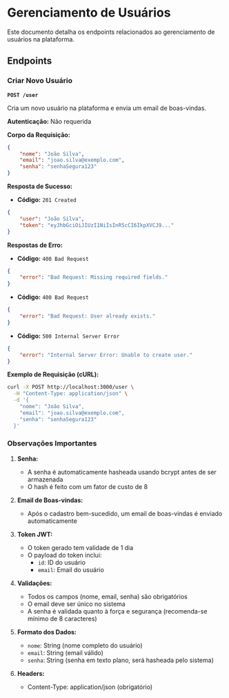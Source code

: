# Gerenciamento de Usuários

Este documento detalha os endpoints relacionados ao gerenciamento de usuários na plataforma.

## Endpoints

### Criar Novo Usuário

**`POST /user`**

Cria um novo usuário na plataforma e envia um email de boas-vindas.

**Autenticação:** Não requerida

**Corpo da Requisição:**
```json
{
    "nome": "João Silva",
    "email": "joao.silva@exemplo.com",
    "senha": "senhaSegura123"
}
```

**Resposta de Sucesso:**
- **Código:** `201 Created`
```json
{
    "user": "João Silva",
    "token": "eyJhbGciOiJIUzI1NiIsInR5cCI6IkpXVCJ9..."
}
```

**Respostas de Erro:**
- **Código:** `400 Bad Request`
```json
{
    "error": "Bad Request: Missing required fields."
}
```

- **Código:** `400 Bad Request`
```json
{
    "error": "Bad Request: User already exists."
}
```

- **Código:** `500 Internal Server Error`
```json
{
    "error": "Internal Server Error: Unable to create user."
}
```

**Exemplo de Requisição (cURL):**
```bash
curl -X POST http://localhost:3000/user \
  -H "Content-Type: application/json" \
  -d '{
    "nome": "João Silva",
    "email": "joao.silva@exemplo.com",
    "senha": "senhaSegura123"
  }'
```

### Observações Importantes

1. **Senha:**
   - A senha é automaticamente hasheada usando bcrypt antes de ser armazenada
   - O hash é feito com um fator de custo de 8

2. **Email de Boas-vindas:**
   - Após o cadastro bem-sucedido, um email de boas-vindas é enviado automaticamente

3. **Token JWT:**
   - O token gerado tem validade de 1 dia
   - O payload do token inclui:
     - `id`: ID do usuário
     - `email`: Email do usuário

4. **Validações:**
   - Todos os campos (nome, email, senha) são obrigatórios
   - O email deve ser único no sistema
   - A senha é validada quanto à força e segurança (recomenda-se mínimo de 8 caracteres)

5. **Formato dos Dados:**
   - `nome`: String (nome completo do usuário)
   - `email`: String (email válido)
   - `senha`: String (senha em texto plano, será hasheada pelo sistema)

6. **Headers:**
   - Content-Type: application/json (obrigatório)
